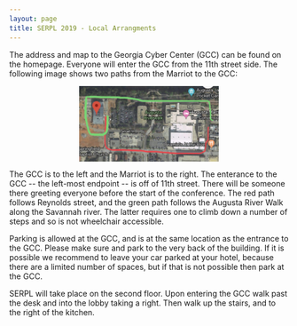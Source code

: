 ```yaml
---
layout: page
title: SERPL 2019 - Local Arrangments
---
```


The address and map to the Georgia Cyber Center (GCC) can be found on the homepage.  Everyone will enter the GCC from the 11th street side.  The following image shows two paths from the Marriot to the GCC:

<img style="width:50%; margin:auto; display:block" src="images/paths-to-gcc.jpg">

The GCC is to the left and the Marriot is to the right.   The enterance to the GCC -- the left-most endpoint -- is off of 11th street. There will be someone there greeting everyone before the start of the conference.    The red path follows Reynolds street, and the green path follows the Augusta River Walk along the Savannah river.  The latter requires one to climb down a number of steps and so is not wheelchair accessible.

Parking is allowed at the GCC, and is at the same location as the entrance to the GCC. Please make sure and park to the very back of the building.  If it is possible we recommend to leave your car parked at your hotel, because there are a limited number of spaces, but if that is not possible then park at the GCC.

SERPL will take place on the second floor.  Upon entering the GCC walk past the desk and into the lobby taking a right.  Then walk up the stairs, and to the right of the kitchen.  
